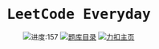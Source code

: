 <h1 align="center"><samp>LeetCode Everyday</samp></h1>

<p align="center">
<!-- TOPICS COUNT START -->
<img src="https://img.shields.io/badge/-进度:157-green" alt="进度:157">
<!-- TOPICS COUNT END -->
<a href="./assets/docs/TOPICS.md"><img src="https://img.shields.io/badge/-题库目录-blue" alt="题库目录"></a>
<a href="https://leetcode.cn/u/pengyw97/"><img src="https://img.shields.io/badge/-力扣主页-yellow" alt="力扣主页"></a>
</p>
